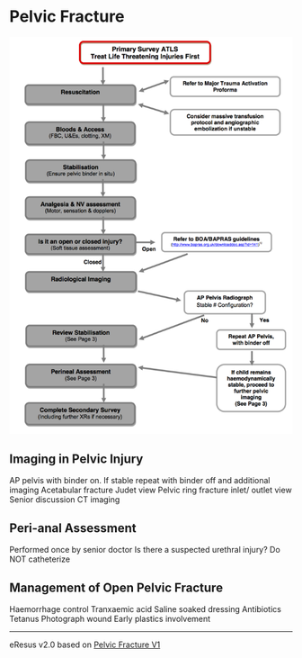 # Pelvic Fracture
![RSI checklist](./guidelines.md/pelvicFracture.png)
## Imaging in Pelvic Injury
AP pelvis with binder on. If stable repeat with binder off and additional imaging 
Acetabular fracture Judet view
Pelvic ring fracture inlet/ outlet view
Senior discussion CT imaging

## Peri-anal Assessment
Performed once by senior doctor
Is there a suspected urethral injury? Do NOT catheterize 

## Management of Open Pelvic Fracture
Haemorrhage control
Tranxaemic acid
Saline soaked dressing
Antibiotics
Tetanus
Photograph wound
Early plastics involvement

--- 
eResus v2.0 based on [Pelvic Fracture V1](http://workspaces/sites/Teams/ChildrensEmergencyDepartment/guidelines/BCH_guidelines/1/index.html#17926)

<!--stackedit_data:
eyJoaXN0b3J5IjpbMTgyMDMyMTIzN119
-->